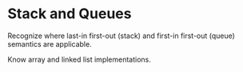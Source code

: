 # Stack and Queues #

Recognize where last-in first-out (stack) and first-in first-out (queue) semantics are applicable.

Know array and linked list implementations.